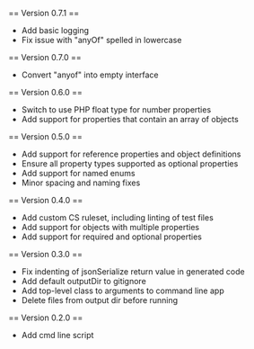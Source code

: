 == Version 0.7.1 ==

- Add basic logging
- Fix issue with "anyOf" spelled in lowercase

== Version 0.7.0 ==

- Convert "anyof" into empty interface

== Version 0.6.0 ==

- Switch to use PHP float type for number properties
- Add support for properties that contain an array of objects

== Version 0.5.0 ==

- Add support for reference properties and object definitions
- Ensure all property types supported as optional properties
- Add support for named enums
- Minor spacing and naming fixes

== Version 0.4.0 ==

- Add custom CS ruleset, including linting of test files
- Add support for objects with multiple properties
- Add support for required and optional properties

== Version 0.3.0 ==

- Fix indenting of jsonSerialize return value in generated code
- Add default outputDir to gitignore
- Add top-level class to arguments to command line app
- Delete files from output dir before running


== Version 0.2.0 ==

- Add cmd line script